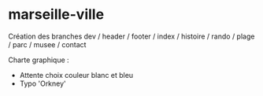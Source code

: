 # marseille-ville

Création des branches dev / header / footer / index / histoire / rando / plage / parc / musee / contact

Charte graphique : 
 - Attente choix couleur blanc et bleu
 - Typo 'Orkney'
 
